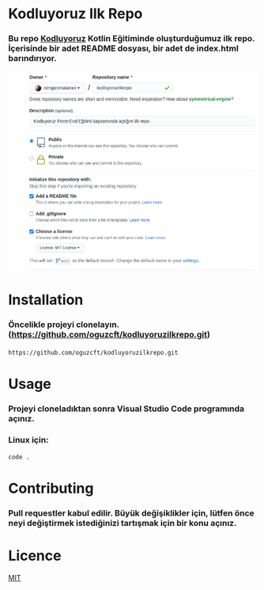  # Kodluyoruz Ilk Repo
### Bu repo [Kodluyoruz](https://kodluyoruz.org/) Kotlin Eğitiminde oluşturduğumuz ilk repo. İçerisinde bir adet README dosyası, bir adet de index.html barındırıyor.
 ![proje](https://raw.githubusercontent.com/Kodluyoruz/taskforce/main/git/odev1/figures/github.png)
# Installation

### Öncelikle projeyi clonelayın. (https://github.com/oguzcft/kodluyoruzilkrepo.git)
`https://github.com/oguzcft/kodluyoruzilkrepo.git
`
# Usage

### Projeyi cloneladıktan sonra Visual Studio Code programında açınız.

### Linux için:
```cd kodluyoruzilkrepo
code .
```

# Contributing

### Pull requestler kabul edilir. Büyük değişiklikler için, lütfen önce neyi değiştirmek istediğinizi tartışmak için bir konu açınız.
# Licence
[MIT](https://choosealicense.com/licenses/mit/)
